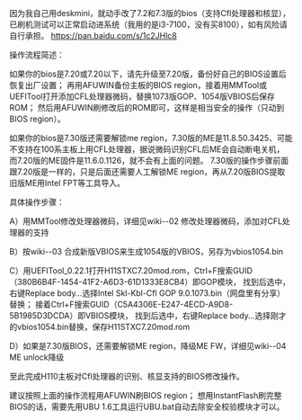 因为我自己用deskmini，就动手改了7.2和7.3版的bios（支持Cfl处理器和核显），
已刷机测试可以正常启动进系统（我用的是i3-7100，没有买8100），如有风险请自行承担。
https://pan.baidu.com/s/1c2JHlc8

操作流程简述：

如果你的bios是7.20或7.20以下，请先升级至7.20版，备份好自己的BIOS设置后恢复出厂设置；
再用AFUWIN备份主板的BIOS region，接着用MMTool或UEFITool打开添加CFL处理器微码，替换1073版GOP、1054版VBIOS后保存ROM；
然后用AFUWIN刷修改后的ROM即可，这样是相当安全的操作（只动到BIOS region）。

如果你的bios是7.30版还需要解锁me region，7.30版的ME是11.8.50.3425、可能不支持在100系主板上用CFL处理器，据说微码识别CFL后ME会自动断电关机，
而7.20版的ME固件是11.6.0.1126，就不会有上面的问题。
7.30版的操作步骤前面跟7.20版是一样的，只是后面还需要人工解锁ME region，再从7.20版BIOS提取旧版ME用Intel FPT等工具导入。


具体操作步骤：

A）用MMTool修改处理器微码，详细见wiki--02 修改处理器微码，添加对CFL处理器的支持

B）按wiki--03 合成新版VBIOS来生成1054版的VBIOS，另存为vbios1054.bin

C）用UEFITool_0.22.1打开H11STXC7.20mod.rom，Ctrl+F搜索GUID（380B6B4F-1454-41F2-A6D3-61D1333E8CB4）即GOP模块，
   找到后选中，右键Replace body…选择Intel Skl-Kbl-Cfl GOP 9.0.1073.bin（网盘里有分享）替换；
   接着Ctrl+F搜索GUID（C5A4306E-E247-4ECD-A9D8-5B1985D3DCDA）即VBIOS模块，
   找到后选中，右键Replace body…选择刚才的vbios1054.bin替换，保存H11STXC7.20mod.rom
   
D）如果是7.30版BIOS，还需要解锁ME region，降级ME FW，详细见wiki--04 ME unlock降级   

至此完成H110主板对Cfl处理器的识别、核显支持的BIOS修改操作。

建议按照上面的操作流程用AFUWIN刷BIOS region；
想用InstantFlash刷完整BIOS的话，需要先用UBU 1.6工具运行UBU.bat自动去除安全校验模块才可以。




